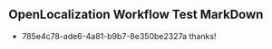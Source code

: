 ## OpenLocalization Workflow Test MarkDown
* 785e4c78-ade6-4a81-b9b7-8e350be2327a thanks!

<!--HONumber=Aug16_HO1-->


